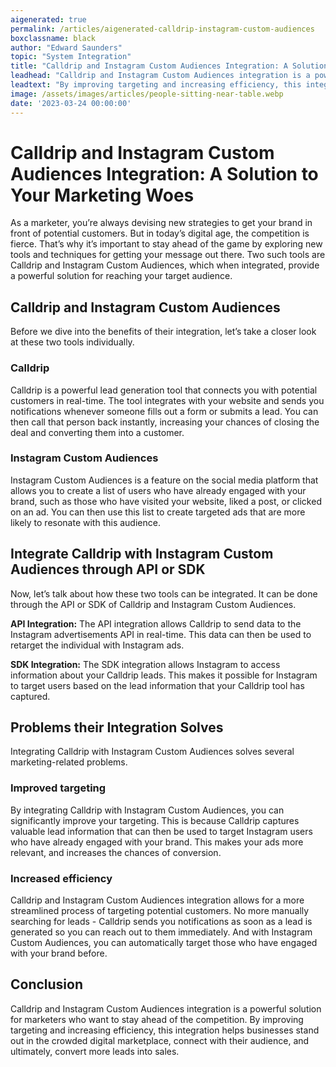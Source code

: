 ```yaml
---
aigenerated: true
permalink: /articles/aigenerated-calldrip-instagram-custom-audiences
boxclassname: black
author: "Edward Saunders"
topic: "System Integration"
title: "Calldrip and Instagram Custom Audiences Integration: A Solution to Your Marketing Woes"
leadhead: "Calldrip and Instagram Custom Audiences integration is a powerful solution for marketers who want to stay ahead of the competition"
leadtext: "By improving targeting and increasing efficiency, this integration helps businesses stand out in the crowded digital marketplace, connect with their audience, and ultimately, convert more leads into sales."
image: /assets/images/articles/people-sitting-near-table.webp
date: '2023-03-24 00:00:00'
---
```

<div class="arttext">
<h1>Calldrip and Instagram Custom Audiences Integration: A Solution to Your Marketing Woes</h1>

<p>As a marketer, you’re always devising new strategies to get your brand in front of potential customers. But in today’s digital age, the competition is fierce. That’s why it’s important to stay ahead of the game by exploring new tools and techniques for getting your message out there. Two such tools are Calldrip and Instagram Custom Audiences, which when integrated, provide a powerful solution for reaching your target audience. </p>

<h2>Calldrip and Instagram Custom Audiences</h2>

<p>Before we dive into the benefits of their integration, let’s take a closer look at these two tools individually. </p>

<h3>Calldrip</h3>

<p>Calldrip is a powerful lead generation tool that connects you with potential customers in real-time. The tool integrates with your website and sends you notifications whenever someone fills out a form or submits a lead. You can then call that person back instantly, increasing your chances of closing the deal and converting them into a customer. </p>

<h3>Instagram Custom Audiences</h3>

<p>Instagram Custom Audiences is a feature on the social media platform that allows you to create a list of users who have already engaged with your brand, such as those who have visited your website, liked a post, or clicked on an ad. You can then use this list to create targeted ads that are more likely to resonate with this audience. </p>

<h2>Integrate Calldrip with Instagram Custom Audiences through API or SDK</h2>

<p>Now, let’s talk about how these two tools can be integrated. It can be done through the API or SDK of Calldrip and Instagram Custom Audiences. 

<strong>API Integration:</strong> The API integration allows Calldrip to send data to the Instagram advertisements API in real-time. This data can then be used to retarget the individual with Instagram ads. 

<strong>SDK Integration:</strong> The SDK integration allows Instagram to access information about your Calldrip leads. This makes it possible for Instagram to target users based on the lead information that your Calldrip tool has captured. </p>

<h2>Problems their Integration Solves</h2>

<p>Integrating Calldrip with Instagram Custom Audiences solves several marketing-related problems. </p>

<h3>Improved targeting</h3>

<p>By integrating Calldrip with Instagram Custom Audiences, you can significantly improve your targeting. This is because Calldrip captures valuable lead information that can then be used to target Instagram users who have already engaged with your brand. This makes your ads more relevant, and increases the chances of conversion. </p>

<h3>Increased efficiency</h3>

<p>Calldrip and Instagram Custom Audiences integration allows for a more streamlined process of targeting potential customers. No more manually searching for leads - Calldrip sends you notifications as soon as a lead is generated so you can reach out to them immediately. And with Instagram Custom Audiences, you can automatically target those who have engaged with your brand before. </p>

<h2>Conclusion</h2>

<p>Calldrip and Instagram Custom Audiences integration is a powerful solution for marketers who want to stay ahead of the competition. By improving targeting and increasing efficiency, this integration helps businesses stand out in the crowded digital marketplace, connect with their audience, and ultimately, convert more leads into sales. </p>

</div>